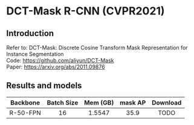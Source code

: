 # DCT-Mask R-CNN (CVPR2021)

## Introduction
Refer to: DCT-Mask: Discrete Cosine Transform Mask Representation for Instance Segmentation  
Code: https://github.com/aliyun/DCT-Mask  
Paper: https://arxiv.org/abs/2011.09876

## Results and models

|    Backbone     |  Batch Size | Mem (GB) | mask AP | Download |
| :-------------: | :-----: | :------: | :-----: |:--------: |
|    R-50-FPN     |  16    | 1.5547 |   35.9  | TODO |